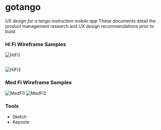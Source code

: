 # gotango
*UX design for a tango instruction mobile app*
These documents detail the product management research and UX design recommendations prior to build

### Hi Fi Wireframe Samples
![HiFi1](https://res.cloudinary.com/dckkkjkuz/image/upload/v1508923514/portfolio/3_Find_step_detail_ocho_cortado.png)
## 
![HiFi2](https://res.cloudinary.com/dckkkjkuz/image/upload/v1508923490/portfolio/11_Listen_with_links.png)

### Med Fi Wireframe Samples

![MedFi1](https://res.cloudinary.com/dckkkjkuz/image/upload/v1508923906/portfolio/Tango_Med_Fi_Screen_2_v2.png)
![MedFi2](https://res.cloudinary.com/dckkkjkuz/image/upload/v1508923908/portfolio/Tango_Med_Fi_Screen_6_v2.png)

### Tools
* Sketch
* Keynote
